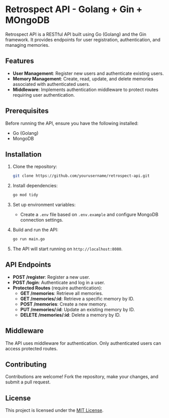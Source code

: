 # Retrospect API - Golang + Gin + MOngoDB

Retrospect API is a RESTful API built using Go (Golang) and the Gin framework. It provides endpoints for user registration, authentication, and managing memories.

## Features

- **User Management**: Register new users and authenticate existing users.
- **Memory Management**: Create, read, update, and delete memories associated with authenticated users.
- **Middleware**: Implements authentication middleware to protect routes requiring user authentication.

## Prerequisites

Before running the API, ensure you have the following installed:

- Go (Golang)
- MongoDB

## Installation

1. Clone the repository:

   ```bash
   git clone https://github.com/yourusername/retrospect-api.git
   ```

2. Install dependencies:

   ```bash
   go mod tidy
   ```

3. Set up environment variables:

   - Create a `.env` file based on `.env.example` and configure MongoDB connection settings.

4. Build and run the API:

   ```bash
   go run main.go
   ```

5. The API will start running on `http://localhost:8080`.

## API Endpoints

- **POST /register**: Register a new user.
- **POST /login**: Authenticate and log in a user.
- **Protected Routes** (require authentication):
  - **GET /memories**: Retrieve all memories.
  - **GET /memories/:id**: Retrieve a specific memory by ID.
  - **POST /memories**: Create a new memory.
  - **PUT /memories/:id**: Update an existing memory by ID.
  - **DELETE /memories/:id**: Delete a memory by ID.

## Middleware

The API uses middleware for authentication. Only authenticated users can access protected routes.

## Contributing

Contributions are welcome! Fork the repository, make your changes, and submit a pull request.

## License

This project is licensed under the [MIT License](LICENSE).
